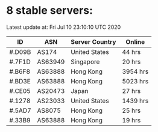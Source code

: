 # 8 stable servers:

Latest update at: Fri Jul 10 23:10:10 UTC 2020

| ID | ASN | Server Country | Online |
| -- | --- | -------------- | ------ |
| #.D09B | AS174 | United States | 44 hrs |
| #.7F1D | AS63949 | Singapore | 20 hrs |
| #.B6F8 | AS63888 | Hong Kong | 3954 hrs |
| #.BD3E | AS63888 | Hong Kong | 5023 hrs |
| #.CE05 | AS20473 | Japan | 27 hrs |
| #.1278 | AS23033 | United States | 1439 hrs |
| #.5AD7 | AS8075 | Hong Kong | 25 hrs |
| #.33B9 | AS63888 | Hong Kong | 19 hrs |

